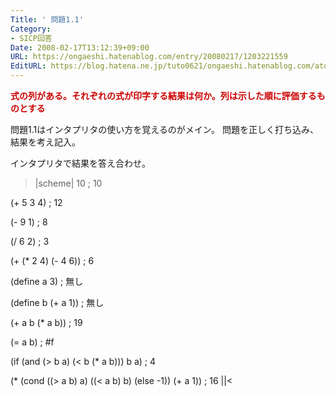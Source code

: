 ```yaml
---
Title: ' 問題1.1'
Category:
- SICP回答
Date: 2008-02-17T13:12:39+09:00
URL: https://ongaeshi.hatenablog.com/entry/20080217/1203221559
EditURL: https://blog.hatena.ne.jp/tuto0621/ongaeshi.hatenablog.com/atom/entry/6435922169449193190
---
```


<span style="font-weight:bold;color:#CC0000;">式の列がある。それぞれの式が印字する結果は何か。列は示した順に評価するものとする</span>

問題1.1はインタプリタの使い方を覚えるのがメイン。
問題を正しく打ち込み、結果を考え記入。

インタプリタで結果を答え合わせ。

>|scheme|
10
; 10

(+ 5 3 4)
; 12

(- 9 1)
; 8

(/ 6 2)
; 3

(+ (* 2 4) (- 4 6))
; 6

(define a 3)
; 無し

(define b (+ a 1))
; 無し

(+ a b (* a b))
; 19

(= a b)
; #f

(if (and (> b a) (< b (* a b)))
    b
    a)
; 4

(* (cond ((> a b) a)
	 ((< a b) b)
	 (else -1))
   (+ a 1))
; 16
||<
